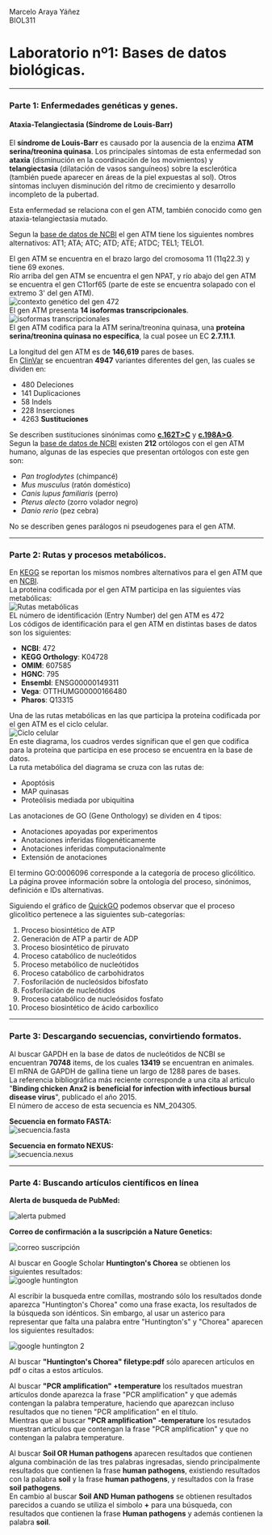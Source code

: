 Marcelo Araya Yáñez  
BIOL311

# Laboratorio nº1: Bases de datos biológicas. #

---

### Parte 1: Enfermedades genéticas y genes. ###

#### Ataxia-Telangiectasia (Síndrome de Louis-Barr) ####
El **síndrome de Louis-Barr** es causado por la ausencia de la enzima **ATM serina/treonina quinasa**. Los principales síntomas de esta enfermedad son **ataxia** (disminución en la coordinación de los movimientos) y **telangiectasia** (dilatación de vasos sanguíneos) sobre la esclerótica (también puede aparecer en áreas de la piel expuestas al sol). Otros síntomas incluyen disminución del ritmo de crecimiento y desarrollo incompleto de la pubertad.

Esta enfermedad se relaciona con el gen ATM, también conocido como gen ataxia-telangiectasia mutado.

Segun la [base de datos de NCBI](https://www.ncbi.nlm.nih.gov/gene/472) el gen ATM tiene los siguientes nombres alternativos: AT1; ATA; ATC; ATD; ATE; ATDC; TEL1; TELO1.

El gen ATM se encuentra en el brazo largo del cromosoma 11 (11q22.3) y tiene 69 exones.  
Río arriba del gen ATM se encuentra el gen NPAT, y río abajo del gen ATM se encuentra el gen C11orf65 (parte de este se encuentra solapado con el extremo 3' del gen ATM).  
![contexto genético del gen 472](https://raw.githubusercontent.com/KyuZhang/lab-bioinf/master/Lab%20%2001/Contexto%20gen%C3%B3mico%20ATM.PNG)  
El gen ATM presenta **14 isoformas transcripcionales**.  
![isoformas transcripcionales](https://raw.githubusercontent.com/KyuZhang/lab-bioinf/master/Lab%20%2001/Isoformas%20de%20transcritos%20ATM.PNG)  
El gen ATM codifica para la ATM serina/treonina quinasa, una **proteína serina/treonina quinasa no específica**, la cual posee un EC 	**2.7.11.1**.

La longitud del gen ATM es de **146,619** pares de bases.  
En [ClinVar](https://www.ncbi.nlm.nih.gov/clinvar/?term=ATM[gene]) se encuentran **4947** variantes diferentes del gen, las cuales se dividen en:

* 480 Deleciones
* 141 Duplicaciones
* 58 Indels
* 228 Inserciones 
* 4263 **Sustituciones**

Se describen sustituciones sinónimas como [**c.162T>C**](https://www.ncbi.nlm.nih.gov/clinvar/variation/132757/) y [**c.198A>G**](https://www.ncbi.nlm.nih.gov/clinvar/variation/135741/).  
Segun la [base de datos de NCBI](https://www.ncbi.nlm.nih.gov/gene/?Term=ortholog_gene_472[group]) existen **212** ortólogos con el gen ATM humano, algunas de las especies que presentan ortólogos con este gen son:

* *Pan troglodytes* (chimpancé)
* *Mus musculus* (ratón doméstico)
* *Canis lupus familiaris* (perro)
* *Pterus alecto* (zorro volador negro)
* *Danio rerio* (pez cebra)

No se describen genes parálogos ni pseudogenes para el gen ATM.
***
### Parte 2: Rutas y procesos metabólicos. ###

En [KEGG](http://www.kegg.jp/dbget-bin/www_bget?hsa:atm) se reportan los mismos nombres alternativos para el gen ATM que en [NCBI](https://www.ncbi.nlm.nih.gov/gene/472).  
La proteina codificada por el gen ATM participa en las siguientes vías metabólicas:  
![Rutas metabólicas](https://raw.githubusercontent.com/KyuZhang/lab-bioinf/master/Lab%20%2001/Rutas%20metab%C3%B3licas%20ATM.PNG)  
EL número de identificación (Entry Number) del gen ATM es 472   
Los códigos de identificación para el gen ATM en distintas bases de datos son los siguientes:

* **NCBI**: 472
* **KEGG Orthology**: K04728
* **OMIM**: 607585
* **HGNC**: 795
* **Ensembl**: ENSG00000149311
* **Vega**: OTTHUMG00000166480
* **Pharos**: Q13315

Una de las rutas metabólicas en las que participa la proteína codificada por el gen ATM es el ciclo celular.  
![Ciclo celular](https://raw.githubusercontent.com/KyuZhang/lab-bioinf/master/Lab%20%2001/Ciclo%20celular.PNG)  
En este diagrama, los cuadros verdes significan que el gen que codifica para la proteína que participa en ese proceso se encuentra en la base de datos.  
La ruta metabólica del diagrama se cruza con las rutas de:

* Apoptósis
* MAP quinasas
* Proteólisis mediada por ubiquitina

Las anotaciones de GO (Gene Onthology) se dividen en 4 tipos:

* Anotaciones apoyadas por experimentos
* Anotaciones inferidas filogenéticamente
* Anotaciones inferidas computacionalmente
* Extensión de anotaciones

El termino GO:0006096 corresponde a la categoría de proceso glicólitico. La página provee información sobre la ontología del proceso, sinónimos, definición e IDs alternativas.

Siguiendo el gráfico de [QuickGO](https://www.ebi.ac.uk/QuickGO/GTerm?id=GO:0006096) podemos observar que el proceso glicolítico pertenece a las siguientes sub-categorías:

1. Proceso biosintético de ATP
2. Generación de ATP a partir de ADP
3. Proceso biosintético de piruvato
4. Proceso catabólico de nucleótidos
5. Proceso metabólico de nucleótidos
6. Proceso catabólico de carbohidratos
7. Fosforilación de nucleósidos bifosfato
8. Fosforilación de nucleótidos
9. Proceso catabólico de nucleósidos fosfato
10. Proceso biosintético de ácido carboxílico

---

### Parte 3: Descargando secuencias, convirtiendo formatos. ###

Al buscar GAPDH en la base de datos de nucleótidos de NCBI se encuentran **70748** items, de los cuales **13419** se encuentran en animales.  
El mRNA de GAPDH de gallina tiene un largo de 1288 pares de bases.  
La referencia bibliográfica más reciente corresponde a una cita al articulo "**Binding chicken Anx2 is beneficial for infection with infectious bursal disease virus**", publicado el año 2015.  
El número de acceso de esta secuencia es NM_204305.

**Secuencia en formato FASTA:**  
![secuencia.fasta](https://raw.githubusercontent.com/KyuZhang/lab-bioinf/master/Lab%20%2001/secuencia.fasta.PNG)

**Secuencia en formato NEXUS:**  
![secuencia.nexus](https://raw.githubusercontent.com/KyuZhang/lab-bioinf/master/Lab%20%2001/secuencia.nexus.PNG)

---

### Parte 4: Buscando artículos científicos en línea ###

**Alerta de busqueda de PubMed:**

![alerta pubmed](https://raw.githubusercontent.com/KyuZhang/lab-bioinf/master/Lab%20%2001/PubMed%20search%20alert.PNG)

**Correo de confirmación a la suscripción a Nature Genetics:**
 
![correo suscripción](https://raw.githubusercontent.com/KyuZhang/lab-bioinf/master/Lab%20%2001/Suscrpci%C3%B3n.PNG)

Al buscar en Google Scholar **Huntington's Chorea** se obtienen los siguientes resultados:  
![google huntington](https://raw.githubusercontent.com/KyuZhang/lab-bioinf/master/Lab%20%2001/google.PNG)

Al escribir la busqueda entre comillas, mostrando sólo los resultados donde aparezca "Huntington's Chorea" como una frase exacta, los resultados de la búsqueda son idénticos. Sin embargo, al usar un asterico para representar que falta una palabra entre "Huntington's" y "Chorea"	aparecen los siguientes resultados:

![google huntington 2](https://raw.githubusercontent.com/KyuZhang/lab-bioinf/master/Lab%20%2001/google%202.PNG)

Al buscar **"Huntington's Chorea" filetype:pdf** sólo aparecen artículos en pdf o citas a estos artículos.

Al buscar **"PCR amplification" +temperature** los resultados muestran artículos donde aparezca la frase "PCR amplification" y que además contengan la palabra temperature, haciendo que aparezcan incluso resultados que no tienen "PCR amplification" en el título.  
Mientras que al buscar **"PCR amplification" -temperature** los resutados muestran artículos que contengan la frase "PCR amplification" y que no contengan la palabra temperature.

Al buscar **Soil OR Human pathogens** aparecen resultados que contienen alguna combinación de las tres palabras ingresadas, siendo principalmente resultados que contienen la frase **human pathogens**, existiendo resultados con la palabra **soil** y la frase **human pathogens**, y resultados con la frase **soil pathogens**.  
En cambio al buscar **Soil AND Human pathogens** se obtienen resultados parecidos a cuando se utiliza el simbolo **+** para una búsqueda, con resultados que contienen la frase **Human pathogens** y además contienen la palabra **soil**.
